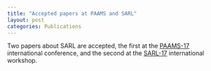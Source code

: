 ```yaml
---
title: "Accepted papers at PAAMS and SARL"
layout: post
categories: Publications
---
```


Two papers about SARL are accepted, the first at the <a href="http://www.paams.net/">PAAMS-17</a> international conference, and the second at the <a href="http://www.multiagent.fr/Conferences:SARL17">SARL-17</a> international workshop.
